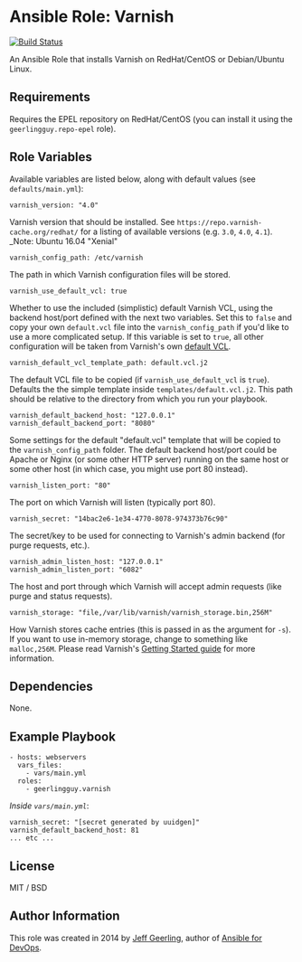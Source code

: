 # Ansible Role: Varnish

[![Build Status](https://travis-ci.org/geerlingguy/ansible-role-varnish.svg?branch=master)](https://travis-ci.org/geerlingguy/ansible-role-varnish)

An Ansible Role that installs Varnish on RedHat/CentOS or Debian/Ubuntu Linux.

## Requirements

Requires the EPEL repository on RedHat/CentOS (you can install it using the `geerlingguy.repo-epel` role).

## Role Variables

Available variables are listed below, along with default values (see `defaults/main.yml`):

    varnish_version: "4.0"

Varnish version that should be installed. See `https://repo.varnish-cache.org/redhat/` for a listing of available versions (e.g. `3.0`, `4.0`, `4.1`). _Note: Ubuntu 16.04 "Xenial"

    varnish_config_path: /etc/varnish

The path in which Varnish configuration files will be stored.

    varnish_use_default_vcl: true

Whether to use the included (simplistic) default Varnish VCL, using the backend host/port defined with the next two variables. Set this to `false` and copy your own `default.vcl` file into the `varnish_config_path` if you'd like to use a more complicated setup. If this variable is set to `true`, all other configuration will be taken from Varnish's own [default VCL](https://www.varnish-cache.org/trac/browser/bin/varnishd/default.vcl?rev=3.0).

    varnish_default_vcl_template_path: default.vcl.j2

The default VCL file to be copied (if `varnish_use_default_vcl` is `true`). Defaults the the simple template inside `templates/default.vcl.j2`. This path should be relative to the directory from which you run your playbook.

    varnish_default_backend_host: "127.0.0.1"
    varnish_default_backend_port: "8080"

Some settings for the default "default.vcl" template that will be copied to the `varnish_config_path` folder. The default backend host/port could be Apache or Nginx (or some other HTTP server) running on the same host or some other host (in which case, you might use port 80 instead).

    varnish_listen_port: "80"

The port on which Varnish will listen (typically port 80).

    varnish_secret: "14bac2e6-1e34-4770-8078-974373b76c90"

The secret/key to be used for connecting to Varnish's admin backend (for purge requests, etc.).

    varnish_admin_listen_host: "127.0.0.1"
    varnish_admin_listen_port: "6082"

The host and port through which Varnish will accept admin requests (like purge and status requests).

    varnish_storage: "file,/var/lib/varnish/varnish_storage.bin,256M"

How Varnish stores cache entries (this is passed in as the argument for `-s`). If you want to use in-memory storage, change to something like `malloc,256M`. Please read Varnish's [Getting Started guide](https://www.varnish-software.com/static/book/Getting_started.html) for more information.

## Dependencies

None.

## Example Playbook

    - hosts: webservers
      vars_files:
        - vars/main.yml
      roles:
        - geerlingguy.varnish

*Inside `vars/main.yml`*:

    varnish_secret: "[secret generated by uuidgen]"
    varnish_default_backend_host: 81
    ... etc ...

## License

MIT / BSD

## Author Information

This role was created in 2014 by [Jeff Geerling](http://www.jeffgeerling.com/), author of [Ansible for DevOps](https://www.ansiblefordevops.com/).
